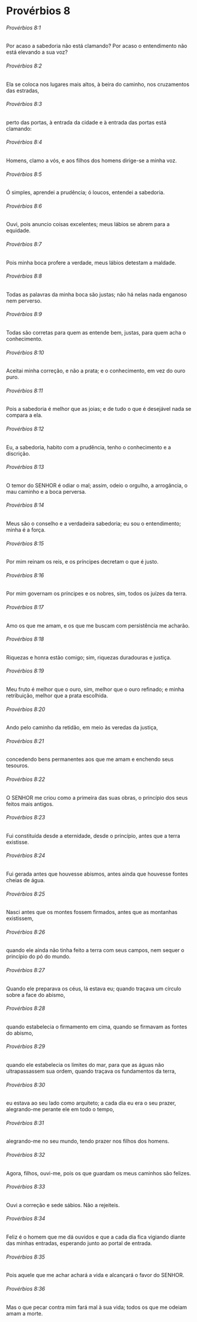 # Provérbios 8

###### Provérbios 8:1

Por acaso a sabedoria não está clamando? Por acaso o entendimento não está elevando a sua voz?

###### Provérbios 8:2

Ela se coloca nos lugares mais altos, à beira do caminho, nos cruzamentos das estradas,

###### Provérbios 8:3

perto das portas, à entrada da cidade e à entrada das portas está clamando:

###### Provérbios 8:4

Homens, clamo a vós, e aos filhos dos homens dirige-se a minha voz.

###### Provérbios 8:5

Ó simples, aprendei a prudência; ó loucos, entendei a sabedoria.

###### Provérbios 8:6

Ouvi, pois anuncio coisas excelentes; meus lábios se abrem para a equidade.

###### Provérbios 8:7

Pois minha boca profere a verdade, meus lábios detestam a maldade.

###### Provérbios 8:8

Todas as palavras da minha boca são justas; não há nelas nada enganoso nem perverso.

###### Provérbios 8:9

Todas são corretas para quem as entende bem, justas, para quem acha o conhecimento.

###### Provérbios 8:10

Aceitai minha correção, e não a prata; e o conhecimento, em vez do ouro puro.

###### Provérbios 8:11

Pois a sabedoria é melhor que as joias; e de tudo o que é desejável nada se compara a ela.

###### Provérbios 8:12

Eu, a sabedoria, habito com a prudência, tenho o conhecimento e a discrição.

###### Provérbios 8:13

O temor do SENHOR é odiar o mal; assim, odeio o orgulho, a arrogância, o mau caminho e a boca perversa.

###### Provérbios 8:14

Meus são o conselho e a verdadeira sabedoria; eu sou o entendimento; minha é a força.

###### Provérbios 8:15

Por mim reinam os reis, e os príncipes decretam o que é justo.

###### Provérbios 8:16

Por mim governam os príncipes e os nobres, sim, todos os juízes da terra.

###### Provérbios 8:17

Amo os que me amam, e os que me buscam com persistência me acharão.

###### Provérbios 8:18

Riquezas e honra estão comigo; sim, riquezas duradouras e justiça.

###### Provérbios 8:19

Meu fruto é melhor que o ouro, sim, melhor que o ouro refinado; e minha retribuição, melhor que a prata escolhida.

###### Provérbios 8:20

Ando pelo caminho da retidão, em meio às veredas da justiça,

###### Provérbios 8:21

concedendo bens permanentes aos que me amam e enchendo seus tesouros.

###### Provérbios 8:22

O SENHOR me criou como a primeira das suas obras, o princípio dos seus feitos mais antigos.

###### Provérbios 8:23

Fui constituída desde a eternidade, desde o princípio, antes que a terra existisse.

###### Provérbios 8:24

Fui gerada antes que houvesse abismos, antes ainda que houvesse fontes cheias de água.

###### Provérbios 8:25

Nasci antes que os montes fossem firmados, antes que as montanhas existissem,

###### Provérbios 8:26

quando ele ainda não tinha feito a terra com seus campos, nem sequer o princípio do pó do mundo.

###### Provérbios 8:27

Quando ele preparava os céus, lá estava eu; quando traçava um círculo sobre a face do abismo,

###### Provérbios 8:28

quando estabelecia o firmamento em cima, quando se firmavam as fontes do abismo,

###### Provérbios 8:29

quando ele estabelecia os limites do mar, para que as águas não ultrapassassem sua ordem, quando traçava os fundamentos da terra,

###### Provérbios 8:30

eu estava ao seu lado como arquiteto; a cada dia eu era o seu prazer, alegrando-me perante ele em todo o tempo,

###### Provérbios 8:31

alegrando-me no seu mundo, tendo prazer nos filhos dos homens.

###### Provérbios 8:32

Agora, filhos, ouvi-me, pois os que guardam os meus caminhos são felizes.

###### Provérbios 8:33

Ouvi a correção e sede sábios. Não a rejeiteis.

###### Provérbios 8:34

Feliz é o homem que me dá ouvidos e que a cada dia fica vigiando diante das minhas entradas, esperando junto ao portal de entrada.

###### Provérbios 8:35

Pois aquele que me achar achará a vida e alcançará o favor do SENHOR.

###### Provérbios 8:36

Mas o que pecar contra mim fará mal à sua vida; todos os que me odeiam amam a morte.

